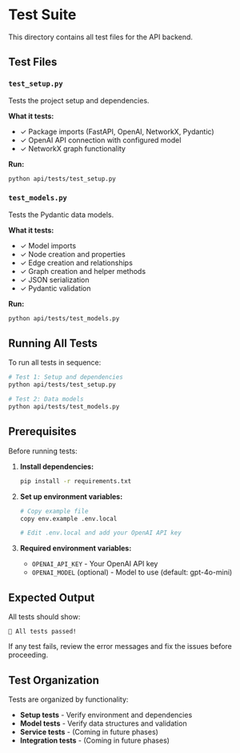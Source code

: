 # Test Suite

This directory contains all test files for the API backend.

## Test Files

### `test_setup.py`
Tests the project setup and dependencies.

**What it tests:**
- ✓ Package imports (FastAPI, OpenAI, NetworkX, Pydantic)
- ✓ OpenAI API connection with configured model
- ✓ NetworkX graph functionality

**Run:**
```bash
python api/tests/test_setup.py
```

### `test_models.py`
Tests the Pydantic data models.

**What it tests:**
- ✓ Model imports
- ✓ Node creation and properties
- ✓ Edge creation and relationships
- ✓ Graph creation and helper methods
- ✓ JSON serialization
- ✓ Pydantic validation

**Run:**
```bash
python api/tests/test_models.py
```

## Running All Tests

To run all tests in sequence:

```bash
# Test 1: Setup and dependencies
python api/tests/test_setup.py

# Test 2: Data models
python api/tests/test_models.py
```

## Prerequisites

Before running tests:

1. **Install dependencies:**
   ```bash
   pip install -r requirements.txt
   ```

2. **Set up environment variables:**
   ```bash
   # Copy example file
   copy env.example .env.local
   
   # Edit .env.local and add your OpenAI API key
   ```

3. **Required environment variables:**
   - `OPENAI_API_KEY` - Your OpenAI API key
   - `OPENAI_MODEL` (optional) - Model to use (default: gpt-4o-mini)

## Expected Output

All tests should show:
```
🎉 All tests passed!
```

If any test fails, review the error messages and fix the issues before proceeding.

## Test Organization

Tests are organized by functionality:
- **Setup tests** - Verify environment and dependencies
- **Model tests** - Verify data structures and validation
- **Service tests** - (Coming in future phases)
- **Integration tests** - (Coming in future phases)

